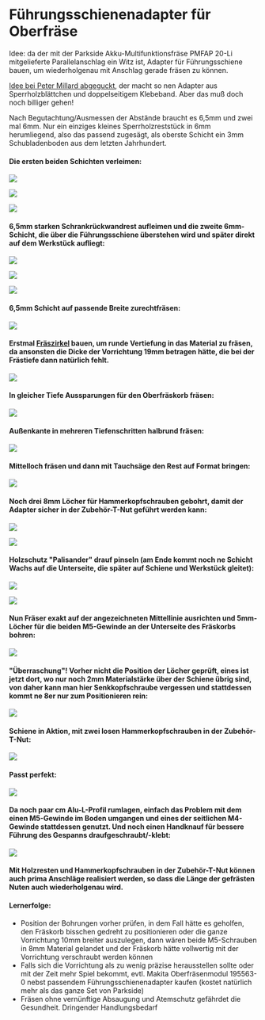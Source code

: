 # Führungsschienenadapter für Oberfräse

Idee: da der mit der Parkside Akku-Multifunktionsfräse PMFAP 20-Li mitgelieferte Parallelanschlag ein Witz ist, Adapter für Führungsschiene bauen, um wiederholgenau mit Anschlag gerade fräsen zu können.

[Idee bei Peter Millard abgeguckt](https://www.youtube.com/watch?v=zzbS0yObBhk), der macht so nen Adapter aus Sperrholzblättchen und doppelseitigem Klebeband. Aber das muß doch noch billiger gehen!

Nach Begutachtung/Ausmessen der Abstände braucht es 6,5mm und zwei mal 6mm. Nur ein einziges kleines Sperrholzreststück in 6mm herumliegend, also das passend zugesägt, als oberste Schicht ein 3mm Schubladenboden aus dem letzten Jahrhundert.

#### Die ersten beiden Schichten verleimen:

![](001.jpg)

![](002.jpg)

![](003.jpg)

#### 6,5mm starken Schrankrückwandrest aufleimen und die zweite 6mm-Schicht, die über die Führungsschiene überstehen wird und später direkt auf dem Werkstück aufliegt:

![](004.jpg)

![](005.jpg)

![](006.jpg)

#### 6,5mm Schicht auf passende Breite zurechtfräsen:

![](007.jpg)

#### Erstmal [Fräszirkel](../Kreisfraeser/README.md) bauen, um runde Vertiefung in das Material zu fräsen, da ansonsten die Dicke der Vorrichtung 19mm betragen hätte, die bei der Frästiefe dann natürlich fehlt.

![](008.jpg)

#### In gleicher Tiefe Aussparungen für den Oberfräskorb fräsen:

![](009.jpg)

#### Außenkante in mehreren Tiefenschritten halbrund fräsen:

![](010.jpg)

#### Mittelloch fräsen und dann mit Tauchsäge den Rest auf Format bringen:

![](011.jpg)

#### Noch drei 8mm Löcher für Hammerkopfschrauben gebohrt, damit der Adapter sicher in der Zubehör-T-Nut geführt werden kann:

![](012.jpg)

![](013.jpg)

#### Holzschutz "Palisander" drauf pinseln (am Ende kommt noch ne Schicht Wachs auf die Unterseite, die später auf Schiene und Werkstück gleitet):

![](014.jpg)

![](015.jpg)

#### Nun Fräser exakt auf der angezeichneten Mittellinie ausrichten und 5mm-Löcher für die beiden M5-Gewinde an der Unterseite des Fräskorbs bohren:

![](016.jpg)

#### "Überraschung"! Vorher nicht die Position der Löcher geprüft, eines ist jetzt dort, wo nur noch 2mm Materialstärke über der Schiene übrig sind, von daher kann man hier Senkkopfschraube vergessen und stattdessen kommt ne 8er nur zum Positionieren rein:

![](017.jpg)

#### Schiene in Aktion, mit zwei losen Hammerkopfschrauben in der Zubehör-T-Nut:

![](018.jpg)

#### Passt perfekt:

![](019.jpg)

#### Da noch paar cm Alu-L-Profil rumlagen, einfach das Problem mit dem einen M5-Gewinde im Boden umgangen und eines der seitlichen M4-Gewinde stattdessen genutzt. Und noch einen Handknauf für bessere Führung des Gespanns draufgeschraubt/-klebt:

![](020.jpg)

#### Mit Holzresten und Hammerkopfschrauben in der Zubehör-T-Nut können auch prima Anschläge realisiert werden, so dass die Länge der gefrästen Nuten auch wiederholgenau wird.

#### Lernerfolge:

  * Position der Bohrungen vorher prüfen, in dem Fall hätte es geholfen, den Fräskorb bisschen gedreht zu positionieren oder die ganze Vorrichtung 10mm breiter auszulegen, dann wären beide M5-Schrauben in 8mm Material gelandet und der Fräskorb hätte vollwertig mit der Vorrichtung verschraubt werden können
  * Falls sich die Vorrichtung als zu wenig präzise herausstellen sollte oder mit der Zeit mehr Spiel bekommt, evtl. Makita Oberfräsenmodul 195563-0 nebst passendem Führungsschienenadapter kaufen (kostet natürlich mehr als das ganze Set von Parkside)
  * Fräsen ohne vernünftige Absaugung und Atemschutz gefährdet die Gesundheit. Dringender Handlungsbedarf